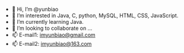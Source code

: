 - 👋 Hi, I’m @yunbiao
- 👀 I’m interested in Java, C, python, MySQL, HTML, CSS, JavaScript.
- 🌱 I’m currently learning Java.
- 💞️ I’m looking to collaborate on ...
- 📫 E-mail1: imyunbiao@gmail.com
- 📫 E-mail2: imyunbiao@163.com

<!---
imyunbiao/imyunbiao is a ✨ special ✨ repository because its `README.md` (this file) appears on your GitHub profile.
You can click the Preview link to take a look at your changes.
--->
